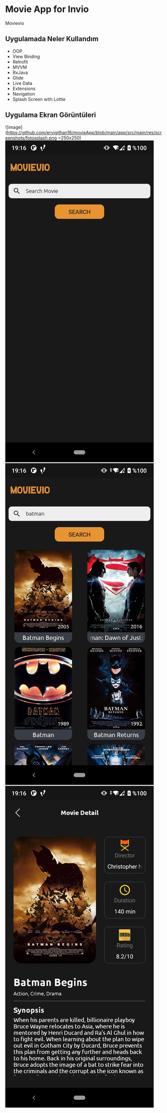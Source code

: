 # Movie App for Invio
Movievio

## Uygulamada Neler Kullandım
- OOP
- View Binding
- Retrofit
- MVVM
- RxJava
- Glide
- Live Data
- Extensions
- Navigation
- Splash Screen with Lottie
## Uygulama Ekran Görüntüleri
![image](https://github.com/eryigithan16/movieApp/blob/main/app/src/main/res/screenshots/fotosplash.png =250x250)
![image](https://github.com/eryigithan16/movieApp/blob/main/app/src/main/res/screenshots/fotohome.png?raw=true)
![image](https://github.com/eryigithan16/movieApp/blob/main/app/src/main/res/screenshots/fotolistofmovie.png?raw=true)
![image](https://github.com/eryigithan16/movieApp/blob/main/app/src/main/res/screenshots/fotodetail.png?raw=true)
